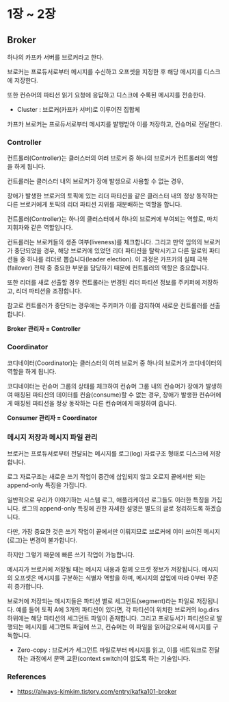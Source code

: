# 1장 ~ 2장 

## Broker 
하나의 카프카 서버를 브로커라고 한다.

브로커는 프로듀서로부터 메시지를 수신하고 오프셋을 지정한 후 해당 메시지를 디스크에 저장한다. 

또한 컨슈머의 파티션 읽기 요청에 응답하고 디스크에 수록된 메시지를 전송한다. 

-  Cluster : 브로커(카프카 서버)로 이루어진 집합체

카프카 브로커는 프로듀서로부터 메시지를 발행받아 이를 저장하고, 컨슈머로 전달한다. 



### Controller 

컨트롤러(Controller)는 클러스터의 여러 브로커 중 하나의 브로커가 컨트롤러의 역할을 하게 됩니다.

컨트롤러는 클러스터 내의 브로커가 장애 발생으로 사용할 수 없는 경우,

장애가 발생한 브로커의 토픽에 있는 리더 파티션을 같은 클러스터 내의 정상 동작하는 다른 브로커에게 토픽의 리더 파티션 지위를 재분배하는 역할을 합니다.

컨트롤러(Controller)는 하나의 클러스터에서 하나의 브로커에 부여되는 역할로, 마치 지휘자와 같은 역할입니다. 

컨트롤러는 브로커들의 생존 여부(liveness)를 체크합니다. 그리고 만약 임의의 브로커가 중단되었을 경우, 해당 브로커에 있었던 리더 파티션을 탈락시키고 다른 팔로워 파티션들 중 하나를 리더로 뽑습니다(leader election). 이 과정은 카프카의 실패 극복(failover) 전략 중 중요한 부분을 담당하기 때문에 컨트롤러의 역할은 중요합니다.
 
또한 리더를 새로 선출할 경우 컨트롤러는 변경된 리더 파티션 정보를 주키퍼에 저장하고, 리더 파티션을 조정합니다.

참고로 컨트롤러가 중단되는 경우에는 주키퍼가 이를 감지하여 새로운 컨트롤러를 선출합니다.



**Broker 관리자 = Controller**

### Coordinator

코디네이터(Coordinator)는 클러스터의 여러 브로커 중 하나의 브로커가 코디네이터의 역할을 하게 됩니다.

코디네이터는 컨슈머 그룹의 상태를 체크하여 컨슈머 그룹 내의 컨슈머가 장애가 발생하여 매칭된 파티션의 데이터를 컨슘(consume)할 수 없는 경우,
장애가 발생한 컨슈머에게 매칭된 파티션을 정상 동작하는 다른 컨슈머에게 매칭하여 줍니다.


**Consumer 관리자 = Coordinator**


### 메시지 저장과 메시지 파일 관리

브로커는 프로듀서로부터 전달되는 메시지를 로그(log) 자료구조 형태로 디스크에 저장합니다. 

로그 자료구조는 새로운 쓰기 작업이 중간에 삽입되지 않고 오로지 끝에서만 되는 append-only 특징을 가집니다. 

일반적으로 우리가 이야기하는 시스템 로그, 애플리케이션 로그들도 이러한 특징을 가집니다. 로그의 append-only 특징에 관한 자세한 설명은 별도의 글로 정리하도록 하겠습니다. 

다만, 가장 중요한 것은 쓰기 작업이 끝에서만 이뤄지므로 브로커에 이미 쓰여진 메시지(로그)는 변경이 불가합니다. 

하지만 그렇기 때문에 빠른 쓰기 작업이 가능합니다.

메시지가 브로커에 저장될 때는 메시지 내용과 함께 오프셋 정보가 저장됩니다. 메시지의 오프셋은 메시지를 구분하는 식별자 역할을 하며, 메시지의 삽입에 따라 0부터 꾸준히 증가합니다. 

브로커에 저장되는 메시지들은 파티션 별로 세그먼트(segment)라는 파일로 저장됩니다. 예를 들어 토픽 A에 3개의 파티션이 있다면, 각 파티션이 위치한 브로커의 log.dirs 하위에는 해당 파티션의 세그먼트 파일이 존재합니다. 그리고 프로듀서가 파티션으로 발행되는 메시지를 세그먼트 파일에 쓰고, 컨슈머는 이 파일을 읽어감으로써 메시지를 구독합니다.


- Zero-copy : 브로커가 세그먼트 파일로부터 메시지를 읽고, 이를 네트워크로 전달하는 과정에서 문맥 교환(context switch)이 없도록 하는 기술입니다.
              
            
### References

- https://always-kimkim.tistory.com/entry/kafka101-broker